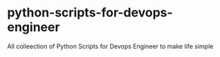 # python-scripts-for-devops-engineer

All colleection of Python Scripts for Devops Engineer to make life simple
